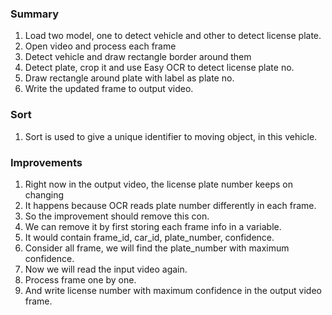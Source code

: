 ### Summary
1. Load two model, one to detect vehicle and other to detect license plate.
2. Open video and process each frame
3. Detect vehicle and draw rectangle border around them
4. Detect plate, crop it and use Easy OCR to detect license plate no.
5. Draw rectangle around plate with label as plate no.
6. Write the updated frame to output video.

### Sort
1. Sort is used to give a unique identifier to moving object, in this vehicle.


### Improvements
1. Right now in the output video, the license plate number keeps on changing
2. It happens because OCR reads plate number differently in each frame.
3. So the improvement should remove this con.
4. We can remove it by first storing each frame info in a variable.
5. It would contain frame_id, car_id, plate_number, confidence.
6. Consider all frame, we will find the plate_number with maximum confidence.
7. Now we will read the input video again.
8. Process frame one by one.
9. And write license number with maximum confidence in the output video frame.

